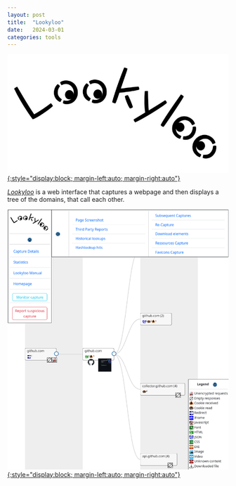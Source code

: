 ```yaml
---
layout: post
title:  "Lookyloo"
date:   2024-03-01
categories: tools
---
```


[![Lookyloo](/assets/images/lookyloo.jpeg){:style="display:block; margin-left:auto; margin-right:auto"}](https://github.com/Lookyloo)

*[Lookyloo](https://lookyloo.circl.lu/)* is a web interface that captures a webpage and then displays a tree of the domains, that call each other.


[![Githup capture on Lookyloo](/assets/images/lookyloo_github.png){:style="display:block; margin-left:auto; margin-right:auto"}](https://lookyloo.circl.lu)
